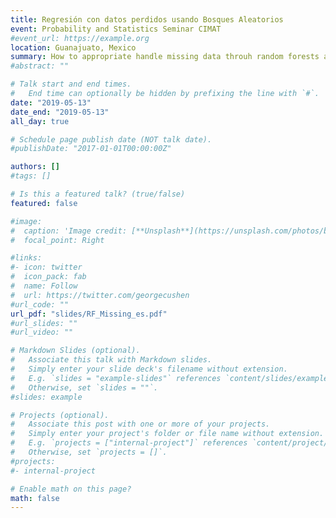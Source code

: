 ```yaml
---
title: Regresión con datos perdidos usando Bosques Aleatorios
event: Probability and Statistics Seminar CIMAT
#event_url: https://example.org
location: Guanajuato, Mexico
summary: How to appropriate handle missing data throuh random forests avoiding imputation.
#abstract: ""

# Talk start and end times.
#   End time can optionally be hidden by prefixing the line with `#`.
date: "2019-05-13"
date_end: "2019-05-13"
all_day: true

# Schedule page publish date (NOT talk date).
#publishDate: "2017-01-01T00:00:00Z"

authors: []
#tags: []

# Is this a featured talk? (true/false)
featured: false

#image:
#  caption: 'Image credit: [**Unsplash**](https://unsplash.com/photos/bzdhc5b3Bxs)'
#  focal_point: Right

#links:
#- icon: twitter
#  icon_pack: fab
#  name: Follow
#  url: https://twitter.com/georgecushen
#url_code: ""
url_pdf: "slides/RF_Missing_es.pdf"
#url_slides: ""
#url_video: ""

# Markdown Slides (optional).
#   Associate this talk with Markdown slides.
#   Simply enter your slide deck's filename without extension.
#   E.g. `slides = "example-slides"` references `content/slides/example-slides.md`.
#   Otherwise, set `slides = ""`.
#slides: example

# Projects (optional).
#   Associate this post with one or more of your projects.
#   Simply enter your project's folder or file name without extension.
#   E.g. `projects = ["internal-project"]` references `content/project/deep-learning/index.md`.
#   Otherwise, set `projects = []`.
#projects:
#- internal-project

# Enable math on this page?
math: false
---
```


